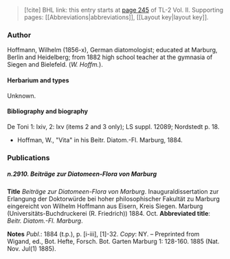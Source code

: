 > [!cite] BHL link: this entry starts at [page 245](https://www.biodiversitylibrary.org/item/103253#page/271/mode/1up) of TL-2 Vol. II.
> Supporting pages: [[Abbreviations|abbreviations]], [[Layout key|layout key]].

### Author

Hoffmann, Wilhelm (1856-x), German diatomologist; educated at Marburg, Berlin and Heidelberg; from 1882 high school teacher at the gymnasia of Siegen and Bielefeld. (*W. Hoffm.*).

#### Herbarium and types

Unknown.

#### Bibliography and biography

De Toni 1: lxiv, 2: lxv (items 2 and 3 only); LS suppl. 12089; Nordstedt p. 18.
- Hoffman, W., "Vita" in his Beitr. Diatom.-Fl. Marburg, 1884.

### Publications

##### n.2910. Beiträge zur Diatomeen-Flora von Marburg

**Title**
*Beiträge zur Diatomeen-Flora von Marburg*. Inauguraldissertation zur Erlangung der Doktorwürde bei hoher philosophischer Fakultät zu Marburg eingereicht von Wilhelm Hoffmann aus Eisern, Kreis Siegen. Marburg (Universitäts-Buchdruckerei (R. Friedrich)) 1884. Oct.
**Abbreviated title**: *Beitr. Diatom.-Fl. Marburg*.

**Notes**
*Publ*.: 1884 (t.p.), p. \[i-iii\], \[1\]-32. *Copy*: NY. – Preprinted from Wigand, ed., Bot. Hefte, Forsch. Bot. Garten Marburg 1: 128-160. 1885 (Nat. Nov. Jul(1) 1885).

